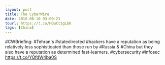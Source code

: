```yaml
---
layout: post
title: The CyberWire
date: 2018-08-10 03:00:21
tourl: https://t.co/HQuCt1gLbK
tags: [China]
---
```

#CWBriefing: #Tehran's #statedirected #hackers have a reputation as being relatively less sophisticated than those run by #Russia &amp; #China but they also have a reputation as determined fast-learners. #cybersecurity #infosec https://t.co/YQfdW4ba0S